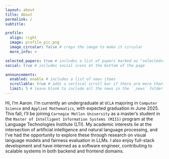 ```yaml
---
layout: about
title: About
permalink: /
subtitle:

profile:
  align: right
  image: profile_pic.png
  image_circular: false # crops the image to make it circular
  more_info: >

selected_papers: true # includes a list of papers marked as "selected={true}"
social: true # includes social icons at the bottom of the page

announcements:
  enabled: enable # includes a list of news items
  scrollable: true # adds a vertical scroll bar if there are more than 3 news items
  limit: 5 # leave blank to include all the news in the `_news` folder
---
```


Hi, I’m Aaron. I’m currently an undergraduate at `UCLA` majoring in `Computer Science` and `Applied Mathematics`, with expected graduation in June 2025. This fall, I’ll be joining `Carnegie Mellon University` as a master’s student in the `Master of Intelligent Information Systems (MIIS)` program at the Language Technologies Institute (LTI). My academic interests lie at the intersection of artificial intelligence and natural language processing, and I’ve had the opportunity to explore these through research on visual language models and fairness evaluation in LLMs. I also enjoy full-stack development and have interned as a software engineer, contributing to scalable systems in both backend and frontend domains.

<!-- Write your biography here. Tell the world about yourself. Link to your favorite [subreddit](http://reddit.com). You can put a picture in, too. The code is already in, just name your picture `prof_pic.jpg` and put it in the `img/` folder.

Put your address / P.O. box / other info right below your picture. You can also disable any of these elements by editing `profile` property of the YAML header of your `_pages/about.md`. Edit `_bibliography/papers.bib` and Jekyll will render your [publications page](/al-folio/publications/) automatically.

Link to your social media connections, too. This theme is set up to use [Font Awesome icons](https://fontawesome.com/) and [Academicons](https://jpswalsh.github.io/academicons/), like the ones below. Add your Facebook, Twitter, LinkedIn, Google Scholar, or just disable all of them. -->
